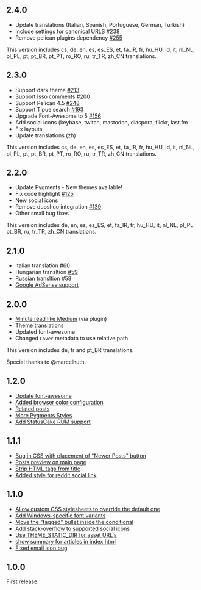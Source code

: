 ## 2.4.0

- Update translations (Italian, Spanish, Portuguese, German, Turkish)
- Include settings for canonical URLS [#238](https://github.com/alexandrevicenzi/Flex/issues/238)
- Remove pelican plugins dependency [#255](https://github.com/alexandrevicenzi/Flex/issues/255)

This version includes cs, de, en, es, es_ES, et, fa_IR, fr, hu_HU, id, it, nl_NL, pl_PL, pt, pt_BR, pt_PT, ro_RO, ru, tr_TR, zh_CN translations.

## 2.3.0

- Support dark theme [#213](https://github.com/alexandrevicenzi/Flex/pull/213)
- Support Isso comments [#200](https://github.com/alexandrevicenzi/Flex/pull/200)
- Support Pelican 4.5 [#248](https://github.com/alexandrevicenzi/Flex/pull/248)
- Support Tipue search [#193](https://github.com/alexandrevicenzi/Flex/pull/193)
- Upgrade Font-Awesome to 5 [#156](https://github.com/alexandrevicenzi/Flex/pull/156)
- Add social icons (keybase, twitch, mastodon, diaspora, flickr, last.fm
- Fix layouts
- Update translations (zh)

This version includes cs, de, en, es, es_ES, et, fa_IR, fr, hu_HU, id, it, nl_NL, pl_PL, pt, pt_BR, pt_PT, ro_RO, ru, tr_TR, zh_CN translations.

## 2.2.0

- Update Pygments - New themes available!
- Fix code highlight [#125](https://github.com/alexandrevicenzi/Flex/pull/125)
- New social icons
- Remove duoshuo integration [#139](https://github.com/alexandrevicenzi/Flex/pull/139)
- Other small bug fixes

This version includes de, en, es, es_ES, et, fa_IR, fr, hu_HU, it, nl_NL, pl_PL, pt_BR, ru, tr_TR, zh_CN translations.

## 2.1.0

- Italian translation [#60](https://github.com/alexandrevicenzi/Flex/issues/60)
- Hungarian transltion [#59](https://github.com/alexandrevicenzi/Flex/issues/59)
- Russian transltion [#58](https://github.com/alexandrevicenzi/Flex/issues/58)
- [Google AdSense support](https://github.com/alexandrevicenzi/Flex/issues/47)

## 2.0.0

- [Minute read like Medium](https://github.com/alexandrevicenzi/Flex/issues/48) (via plugin)
- [Theme translations](https://github.com/alexandrevicenzi/Flex/wiki/Translation-support)
- Updated font-awesome
- Changed `Cover` metadata to use relative path

This version includes de, fr and pt_BR translations.

Special thanks to @marcelhuth.

## 1.2.0

- [Update font-awesome](https://github.com/alexandrevicenzi/Flex/issues/31)
- [Added browser color configuration](https://github.com/alexandrevicenzi/Flex/pull/34)
- [Related posts](https://github.com/alexandrevicenzi/Flex/pull/27)
- [More Pygments Styles](https://github.com/alexandrevicenzi/Flex/issues/38)
- [Add StatusCake RUM support](https://github.com/alexandrevicenzi/Flex/issues/16)

## 1.1.1

- [Bug in CSS with placement of "Newer Posts" button](https://github.com/alexandrevicenzi/Flex/issues/21)
- [Posts preview on main page](https://github.com/alexandrevicenzi/Flex/issues/14)
- [Strip HTML tags from title](https://github.com/alexandrevicenzi/Flex/pull/25)
- [Added style for reddit social link](https://github.com/alexandrevicenzi/Flex/pull/23)

## 1.1.0

- [Allow custom CSS stylesheets to override the default one](https://github.com/alexandrevicenzi/Flex/pull/9)
- [Add Windows-specific font variants](https://github.com/alexandrevicenzi/Flex/pull/8)
- [Move the "tagged" bullet inside the conditional](https://github.com/alexandrevicenzi/Flex/pull/7)
- [Add stack-overflow to supported social icons](https://github.com/alexandrevicenzi/Flex/pull/6)
- [Use THEME_STATIC_DIR for asset URL's](https://github.com/alexandrevicenzi/Flex/pull/5)
- [show summary for articles in index.html](https://github.com/alexandrevicenzi/Flex/pull/4)
- [Fixed email icon bug](https://github.com/alexandrevicenzi/Flex/pull/3)

## 1.0.0

First release.

